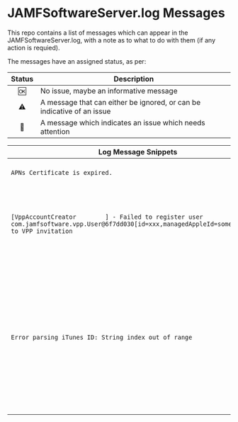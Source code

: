 # JAMFSoftwareServer.log Messages
This repo contains a list of messages which can appear in the JAMFSoftwareServer.log, with a note as to what to do with them (if any action is requied).

The messages have an assigned status, as per:

| Status | Description |
|:---:|---|
| :ok: | No issue, maybe an informative message |
| :warning: | A message that can either be ignored, or can be indicative of an issue |
| :no_entry_sign: | A message which indicates an issue which needs attention | 

| Log Message Snippets | Status | PI | Detail |
|---|:---:|:---:|---|
| `APNs Certificate is expired.` | :no_entry_sign: | | Renew the APNS certificate.|
| `[VppAccountCreator        ] - Failed to register user com.jamfsoftware.vpp.User@6f7dd030[id=xxx,managedAppleId=some@appleid] to VPP invitation` | :warning: | | The some@appleid needs to login to ABM/ASM & accept the Terms & Conditions for their account |
|`Error parsing iTunes ID: String index out of range`| :warning: | PI-000867 | This is due to self hosted iBooks being added to Jamf Pro. To stop getting these messages: Disable Populate Purchased VPP Content from Settings > Global > VPP > Content, for each token in use.|
